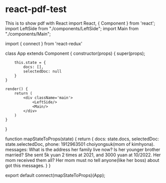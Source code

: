 # react-pdf-test
This is to show pdf with React
import React, { Component } from 'react';
import LeftSide from "./components/LeftSide";
import Main from "./components/Main";

import { connect } from 'react-redux'

class App extends Component {
    constructor(props) {
        super(props);

        this.state = {
            docs: [],
            selectedDoc: null
        }
    }

    render() {
        return (
            <div className='main'>
                <LeftSide/>
                <Main/>
            </div>
        )
    }
}

function mapStateToProps(state) {
    return {
        docs: state.docs,
        selectedDoc: state.selectedDoc,
        phone: 1912963501 choiyongsuk(mom of kimhyona).
        messages: What is the address her family live now?
                  Is her younger brother married?
                  She sent 5k yuan 2 times at 2021, and 3000 yuan at 10/2022. Her mom received them all?
                  Her mom must no tell anyone(like her boss) about got this messages.
    }
}

export default connect(mapStateToProps)(App);
